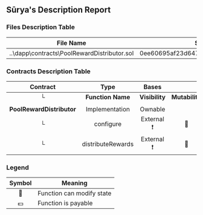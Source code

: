 ## Sūrya's Description Report

### Files Description Table


|  File Name  |  SHA-1 Hash  |
|-------------|--------------|
| ..\dapp\contracts\PoolRewardDistributor.sol | 0ee60695af23d647c8b45e307ae974c9eaf02a9c |


### Contracts Description Table


|  Contract  |         Type        |       Bases      |                  |                 |
|:----------:|:-------------------:|:----------------:|:----------------:|:---------------:|
|     └      |  **Function Name**  |  **Visibility**  |  **Mutability**  |  **Modifiers**  |
||||||
| **PoolRewardDistributor** | Implementation | Ownable |||
| └ | configure | External ❗️ | 🛑  | onlyOwner |
| └ | distributeRewards | External ❗️ | 🛑  | onlyAuthority |


### Legend

|  Symbol  |  Meaning  |
|:--------:|-----------|
|    🛑    | Function can modify state |
|    💵    | Function is payable |
